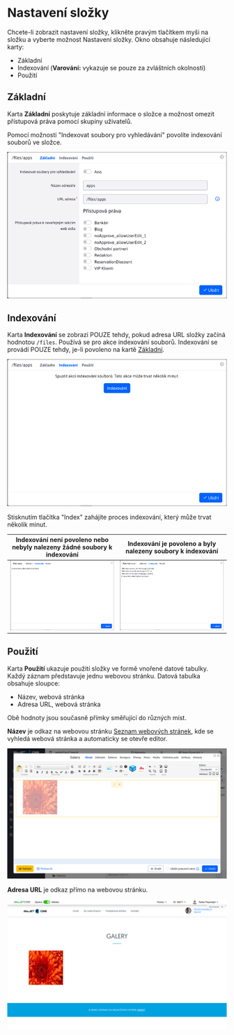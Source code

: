 # Nastavení složky

Chcete-li zobrazit nastavení složky, klikněte pravým tlačítkem myši na složku a vyberte možnost Nastavení složky. Okno obsahuje následující karty:
- Základní
- Indexování (**Varování:** vykazuje se pouze za zvláštních okolností)
- Použití

## Základní

Karta **Základní** poskytuje základní informace o složce a možnost omezit přístupová práva pomocí skupiny uživatelů.

Pomocí možnosti "Indexovat soubory pro vyhledávání" povolíte indexování souborů ve složce.

![](folder_settings_basic.png)

## Indexování

Karta **Indexování** se zobrazí POUZE tehdy, pokud adresa URL složky začíná hodnotou `/files`. Používá se pro akce indexování souborů. Indexování se provádí POUZE tehdy, je-li povoleno na kartě [Základní](#Základní).

![](folder_settings_index.png)

Stisknutím tlačítka "Index" zahájíte proces indexování, který může trvat několik minut.

| Indexování není povoleno nebo nebyly nalezeny žádné soubory k indexování | Indexování je povoleno a byly nalezeny soubory k indexování |
| :----------------------------------------------------------------: | :-----------------------------------------------------: |
| ![](folder_settings_index_empty.png)                | ![](folder_settings_index_not-empty.png)         |

## Použití

Karta **Použití** ukazuje použití složky ve formě vnořené datové tabulky. Každý záznam představuje jednu webovou stránku. Datová tabulka obsahuje sloupce:
- Název, webová stránka
- Adresa URL, webová stránka

Obě hodnoty jsou současně přímky směřující do různých míst.

**Název** je odkaz na webovou stránku [Seznam webových stránek](../../../../redactor/webpages/README.md), kde se vyhledá webová stránka a automaticky se otevře editor.

![](folder_link_A.png)

**Adresa URL** je odkaz přímo na webovou stránku.

![](folder_link_B.png)
